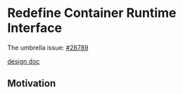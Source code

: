 # Redefine Container Runtime Interface

The umbrella issue: [#28789](https://issues.k8s.io/28789)

[design doc](https://github.com/kubernetes/community/blob/master/contributors/design-proposals/container-runtime-interface-v1.md)

## Motivation

